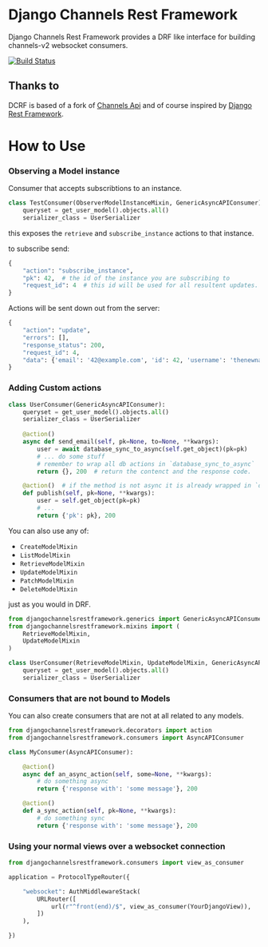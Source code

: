 # Django Channels Rest Framework

Django Channels Rest Framework provides a DRF like interface for building channels-v2 websocket consumers.


[![Build Status](https://travis-ci.org/hishnash/djangochannelsrestframework.svg?branch=master)](https://travis-ci.org/hishnash/djangochannelsrestframework)


## Thanks to


DCRF is based of a fork of [Channels Api](https://github.com/linuxlewis/channels-api) and of course inspired by [Django Rest Framework](http://www.django-rest-framework.org/).


# How to Use



### Observing a Model instance
Consumer that accepts subscribtions to an instance.
```python
class TestConsumer(ObserverModelInstanceMixin, GenericAsyncAPIConsumer):
    queryset = get_user_model().objects.all()
    serializer_class = UserSerializer
```

this exposes the `retrieve` and `subscribe_instance` actions to that instance.

to subscribe send:
```python
{
    "action": "subscribe_instance",
    "pk": 42,  # the id of the instance you are subscribing to
    "request_id": 4  # this id will be used for all resultent updates.
}
```

Actions will be sent down out from the server:
```python
{
    "action": "update",
    "errors": [],
    "response_status": 200,
    "request_id": 4,
    "data": {'email': '42@example.com', 'id': 42, 'username': 'thenewname'},
}
```

### Adding Custom actions
```python
class UserConsumer(GenericAsyncAPIConsumer):
    queryset = get_user_model().objects.all()
    serializer_class = UserSerializer
    
    @action()
    async def send_email(self, pk=None, to=None, **kwargs):
        user = await database_sync_to_async(self.get_object)(pk=pk)
        # ... do some stuff
        # remember to wrap all db actions in `database_sync_to_async`
        return {}, 200  # return the contenct and the response code.

    @action()  # if the method is not async it is already wrapped in `database_sync_to_async`
    def publish(self, pk=None, **kwargs):
        user = self.get_object(pk=pk)
        # ...
        return {'pk': pk}, 200
```

You can also use any of:
* `CreateModelMixin`
* `ListModelMixin`
* `RetrieveModelMixin`
* `UpdateModelMixin`
* `PatchModelMixin`
* `DeleteModelMixin`

just as you would in DRF.

```python
from djangochannelsrestframework.generics import GenericAsyncAPIConsumer
from djangochannelsrestframework.mixins import (
    RetrieveModelMixin,
    UpdateModelMixin
)

class UserConsumer(RetrieveModelMixin, UpdateModelMixin, GenericAsyncAPIConsumer):
    queryset = get_user_model().objects.all()
    serializer_class = UserSerializer
```


### Consumers that are not bound to Models
You can also create consumers that are not at all related to any models.

```python
from djangochannelsrestframework.decorators import action
from djangochannelsrestframework.consumers import AsyncAPIConsumer

class MyConsumer(AsyncAPIConsumer):

    @action()
    async def an_async_action(self, some=None, **kwargs):
        # do something async
        return {'response with': 'some message'}, 200

    @action()
    def a_sync_action(self, pk=None, **kwargs):
        # do something sync
        return {'response with': 'some message'}, 200
```

### Using your normal views over a websocket connection 

```python
from djangochannelsrestframework.consumers import view_as_consumer

application = ProtocolTypeRouter({

    "websocket": AuthMiddlewareStack(
        URLRouter([
            url(r"^front(end)/$", view_as_consumer(YourDjangoView)),
        ])
    ),

})
```
